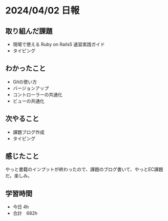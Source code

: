 # 2024/04/02 日報

## 取り組んだ課題
- 現場で使える Ruby on Rails5 速習実践ガイド
- タイピング

## わかったこと
- Gitの使い方
- バージョンアップ
- コントローラーの共通化
- ビューの共通化

## 次やること
- 課題ブログ作成
- タイピング

## 感じたこと
やっと書籍のインプットが終わったので、課題のブログ書いて、やっとEC課題だ。楽しみ。

## 学習時間
- 今日 4h
- 合計　682h
